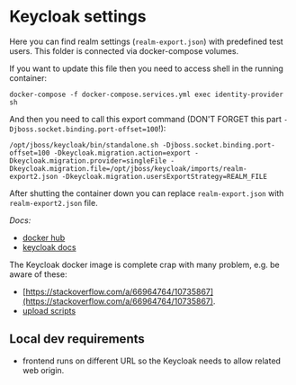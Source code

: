 # Keycloak settings

Here you can find realm settings (`realm-export.json`) with predefined test users. This folder is connected via docker-compose volumes.

If you want to update this file then you need to access shell in the running container:

```console
docker-compose -f docker-compose.services.yml exec identity-provider sh
```

And then you need to call this export command (DON'T FORGET this part `-Djboss.socket.binding.port-offset=100`!):

```console
/opt/jboss/keycloak/bin/standalone.sh -Djboss.socket.binding.port-offset=100 -Dkeycloak.migration.action=export -Dkeycloak.migration.provider=singleFile -Dkeycloak.migration.file=/opt/jboss/keycloak/imports/realm-export2.json -Dkeycloak.migration.usersExportStrategy=REALM_FILE
```

After shutting the container down you can replace `realm-export.json` with `realm-export2.json` file.

_Docs:_

- [docker hub](https://hub.docker.com/r/jboss/keycloak/)
- [keycloak docs](https://www.keycloak.org/docs/latest/server_admin/index.html#_export_import)

The Keycloak docker image is complete crap with many problem, e.g. be aware of these:

- [https://stackoverflow.com/a/66964764/10735867](https://stackoverflow.com/a/66964764/10735867).
- [upload scripts](https://stackoverflow.com/a/66964764/10735867)

## Local dev requirements

- frontend runs on different URL so the Keycloak needs to allow related web origin.
